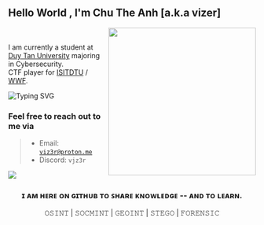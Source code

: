 ## Hello World , I'm Chu The Anh [a.k.a vizer]
<img align="right" width="300" src="https://github.com/user-attachments/assets/fd9c8013-2359-49cd-b0b7-848f840f81fe" style="vertical-align:middle">
<br>

I am currently a student at [Duy Tan University](https://duytan.edu.vn) majoring in Cybersecurity.
<br>CTF player for [ISITDTU](https://ctftime.org/team/8241) / [WWF](https://ctftime.org/team/283853).

![Typing SVG](https://readme-typing-svg.demolab.com?font=Goldma&duration=2000&pause=200&color=008505&background=000000&multiline=true&random=false&height=85&width=210&lines=%24whoami;vizer;%5Ba.k.a+vjz3r+%F0%9F%9B%B8%5D)

### Feel free to reach out to me via
>
> - Email: <code>viz3r@proton.me</code>
> - Discord: <code>vjz3r</code>

![](https://komarev.com/ghpvc/?username=vjz3r&color=lightgrey)

### <p align="center"> ɪ ᴀᴍ ʜᴇʀᴇ ᴏɴ ɢɪᴛʜᴜʙ ᴛᴏ ꜱʜᴀʀᴇ ᴋɴᴏᴡʟᴇᴅɢᴇ -- ᴀɴᴅ ᴛᴏ ʟᴇᴀʀɴ. </p>
<p align="center">𝙾𝚂𝙸𝙽𝚃 | 𝚂𝙾𝙲𝙼𝙸𝙽𝚃 | 𝙶𝙴𝙾𝙸𝙽𝚃 | 𝚂𝚃𝙴𝙶𝙾 | 𝙵𝙾𝚁𝙴𝙽𝚂𝙸𝙲  </p>

